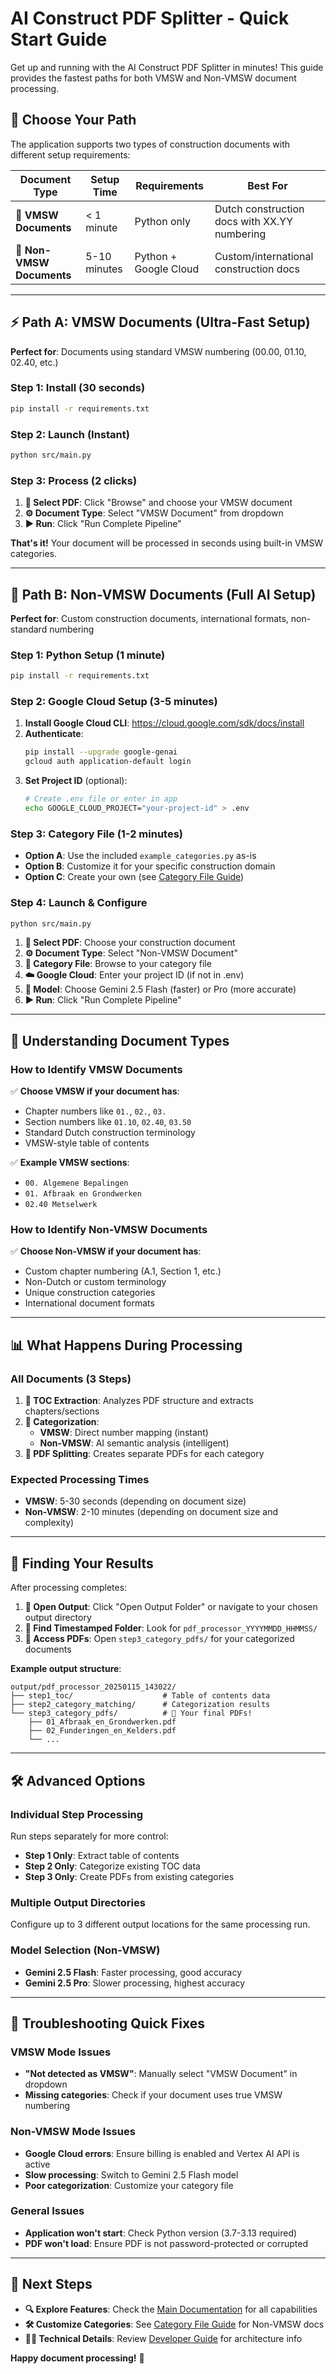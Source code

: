 # AI Construct PDF Splitter - Quick Start Guide

Get up and running with the AI Construct PDF Splitter in minutes! This guide provides the fastest paths for both VMSW and Non-VMSW document processing.

## 🚀 Choose Your Path

The application supports two types of construction documents with different setup requirements:

| Document Type | Setup Time | Requirements | Best For |
|---------------|------------|--------------|----------|
| **🔢 VMSW Documents** | < 1 minute | Python only | Dutch construction docs with XX.YY numbering |
| **🤖 Non-VMSW Documents** | 5-10 minutes | Python + Google Cloud | Custom/international construction docs |

---

## ⚡ Path A: VMSW Documents (Ultra-Fast Setup)

**Perfect for**: Documents using standard VMSW numbering (00.00, 01.10, 02.40, etc.)

### Step 1: Install (30 seconds)
```bash
pip install -r requirements.txt
```

### Step 2: Launch (Instant)
```bash
python src/main.py
```

### Step 3: Process (2 clicks)
1. **📁 Select PDF**: Click "Browse" and choose your VMSW document
2. **⚙️ Document Type**: Select "VMSW Document" from dropdown
3. **▶️ Run**: Click "Run Complete Pipeline"

**That's it!** Your document will be processed in seconds using built-in VMSW categories.

---

## 🤖 Path B: Non-VMSW Documents (Full AI Setup)

**Perfect for**: Custom construction documents, international formats, non-standard numbering

### Step 1: Python Setup (1 minute)
```bash
pip install -r requirements.txt
```

### Step 2: Google Cloud Setup (3-5 minutes)

1. **Install Google Cloud CLI**: https://cloud.google.com/sdk/docs/install
2. **Authenticate**:
   ```bash
   pip install --upgrade google-genai
   gcloud auth application-default login
   ```
3. **Set Project ID** (optional):
   ```bash
   # Create .env file or enter in app
   echo GOOGLE_CLOUD_PROJECT="your-project-id" > .env
   ```

### Step 3: Category File (1-2 minutes)
- **Option A**: Use the included `example_categories.py` as-is
- **Option B**: Customize it for your specific construction domain
- **Option C**: Create your own (see [Category File Guide](category_file_guide.md))

### Step 4: Launch & Configure
```bash
python src/main.py
```

1. **📁 Select PDF**: Choose your construction document
2. **⚙️ Document Type**: Select "Non-VMSW Document"
3. **📝 Category File**: Browse to your category file
4. **☁️ Google Cloud**: Enter your project ID (if not in .env)
5. **🤖 Model**: Choose Gemini 2.5 Flash (faster) or Pro (more accurate)
6. **▶️ Run**: Click "Run Complete Pipeline"

---

## 🎯 Understanding Document Types

### How to Identify VMSW Documents
✅ **Choose VMSW if your document has**:
- Chapter numbers like `01.`, `02.`, `03.`
- Section numbers like `01.10`, `02.40`, `03.50`
- Standard Dutch construction terminology
- VMSW-style table of contents

✅ **Example VMSW sections**:
- `00. Algemene Bepalingen`
- `01. Afbraak en Grondwerken`
- `02.40 Metselwerk`

### How to Identify Non-VMSW Documents
✅ **Choose Non-VMSW if your document has**:
- Custom chapter numbering (A.1, Section 1, etc.)
- Non-Dutch or custom terminology
- Unique construction categories
- International document formats

---

## 📊 What Happens During Processing

### All Documents (3 Steps)
1. **📖 TOC Extraction**: Analyzes PDF structure and extracts chapters/sections
2. **🎯 Categorization**: 
   - **VMSW**: Direct number mapping (instant)
   - **Non-VMSW**: AI semantic analysis (intelligent)
3. **📄 PDF Splitting**: Creates separate PDFs for each category

### Expected Processing Times
- **VMSW**: 5-30 seconds (depending on document size)
- **Non-VMSW**: 2-10 minutes (depending on document size and complexity)

---

## 📁 Finding Your Results

After processing completes:

1. **📂 Open Output**: Click "Open Output Folder" or navigate to your chosen output directory
2. **📁 Find Timestamped Folder**: Look for `pdf_processor_YYYYMMDD_HHMMSS/`
3. **📄 Access PDFs**: Open `step3_category_pdfs/` for your categorized documents

**Example output structure**:
```
output/pdf_processor_20250115_143022/
├── step1_toc/                    # Table of contents data
├── step2_category_matching/      # Categorization results  
└── step3_category_pdfs/          # 📄 Your final PDFs!
    ├── 01_Afbraak_en_Grondwerken.pdf
    ├── 02_Funderingen_en_Kelders.pdf
    └── ...
```

---

## 🛠️ Advanced Options

### Individual Step Processing
Run steps separately for more control:
- **Step 1 Only**: Extract table of contents
- **Step 2 Only**: Categorize existing TOC data  
- **Step 3 Only**: Create PDFs from existing categories

### Multiple Output Directories
Configure up to 3 different output locations for the same processing run.

### Model Selection (Non-VMSW)
- **Gemini 2.5 Flash**: Faster processing, good accuracy
- **Gemini 2.5 Pro**: Slower processing, highest accuracy

---

## 🔧 Troubleshooting Quick Fixes

### VMSW Mode Issues
- **"Not detected as VMSW"**: Manually select "VMSW Document" in dropdown
- **Missing categories**: Check if your document uses true VMSW numbering

### Non-VMSW Mode Issues  
- **Google Cloud errors**: Ensure billing is enabled and Vertex AI API is active
- **Slow processing**: Switch to Gemini 2.5 Flash model
- **Poor categorization**: Customize your category file

### General Issues
- **Application won't start**: Check Python version (3.7-3.13 required)
- **PDF won't load**: Ensure PDF is not password-protected or corrupted

---

## 📖 Next Steps

- **🔍 Explore Features**: Check the [Main Documentation](documentation.md) for all capabilities
- **🛠️ Customize Categories**: See [Category File Guide](category_file_guide.md) for Non-VMSW docs
- **👨‍💻 Technical Details**: Review [Developer Guide](developer_guide.md) for architecture info

**Happy document processing!** 🚀 